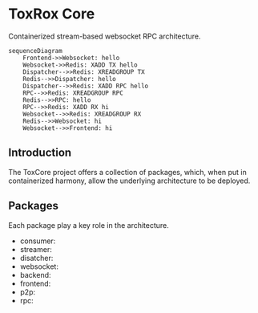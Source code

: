 # ToxRox Core

Containerized stream-based websocket RPC architecture.

```mermaid
sequenceDiagram
    Frontend->>Websocket: hello
    Websocket->>Redis: XADD TX hello
    Dispatcher-->>Redis: XREADGROUP TX
    Redis-->>Dispatcher: hello
    Dispatcher-->>Redis: XADD RPC hello
    RPC-->>Redis: XREADGROUP RPC
    Redis-->>RPC: hello
    RPC-->>Redis: XADD RX hi
    Websocket-->>Redis: XREADGROUP RX
    Redis-->>Websocket: hi
    Websocket-->>Frontend: hi
```

## Introduction

The ToxCore project offers a collection of packages, which, when put in containerized harmony, allow the underlying architecture to be deployed.

## Packages

Each package play a key role in the architecture.

- consumer: 
- streamer:
- disatcher:
- websocket:
- backend: 
- frontend:
- p2p:
- rpc:

